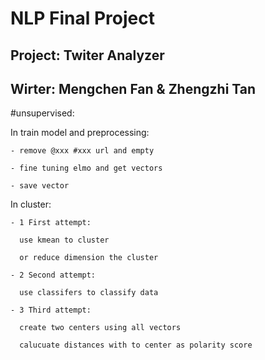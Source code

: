 # NLP Final Project

## Project: Twiter Analyzer

## Wirter: Mengchen Fan & Zhengzhi Tan


  #unsupervised: 

  In train model and preprocessing:
  
    - remove @xxx #xxx url and empty 
    
    - fine tuning elmo and get vectors
    
    - save vector 
    
  In cluster:
  
    - 1 First attempt:
    
      use kmean to cluster 
      
      or reduce dimension the cluster
      
    - 2 Second attempt:
    
      use classifers to classify data
      
    - 3 Third attempt:
    
      create two centers using all vectors
      
      calucuate distances with to center as polarity score
